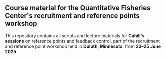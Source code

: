 ## Course material for the Quantitative Fisheries Center's recruitment and reference points workshop

This repository contains all scripts and lecture materials for **Cahill's sessions** on reference points and feedback control, part of the recruitment and reference point workshop held in **Duluth, Minnesota**, from **23–25 June 2025**.
